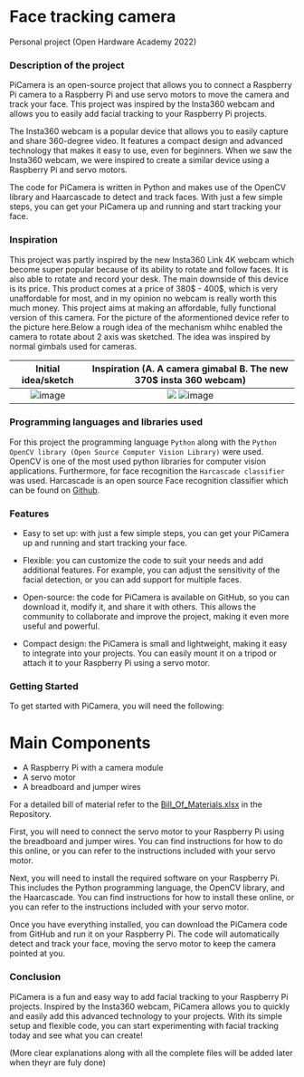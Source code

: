 # **Face tracking camera**
Personal project (Open Hardware Academy 2022)
<!-- ## **Introduction** -->
 ### Description of the project  
 
 
PiCamera is an open-source project that allows you to connect a Raspberry Pi camera to a Raspberry Pi and use servo motors to move the camera and track your face. This project was inspired by the Insta360 webcam and allows you to easily add facial tracking to your Raspberry Pi projects.

The Insta360 webcam is a popular device that allows you to easily capture and share 360-degree video. It features a compact design and advanced technology that makes it easy to use, even for beginners. When we saw the Insta360 webcam, we were inspired to create a similar device using a Raspberry Pi and servo motors.

The code for PiCamera is written in Python and makes use of the OpenCV library and Haarcascade to detect and track faces. With just a few simple steps, you can get your PiCamera up and running and start tracking your face.

<!-- This device is a recording device which is able to recognize any face in front of it. Furthermore, in case of any movement this camera set-up makes use of two servo motors to rotate horizantally and vertically in order to to make sure the face of the person being recorded is always in the centre of the screen. The main components of this device are a Raspberry pi 4 (the brain of the device) and a pi camera (responsible for capturing footage). In addition to the Raspberry pi and the pi camera, this device consists of 2 servo motors which enable the camera to rotate in 2 different axis. The rotating servo motors are the main elements allowing the camera to have a wider view compared to a stationary camer. It is this feature which allows it to follow the face as it moves. -->

### Inspiration
This project was partly inspired by the new Insta360 Link 4K webcam which become super popular because of its ability to rotate and follow faces. It is also able to rotate and record your desk. The main downside of this device is its price. This product comes at a price of 380$ - 400$, which is very unaffordable for most, and in my opinion no webcam is really worth this much money. This project aims at making an affordable, fully functional version of this camera. For the picture of the aformentioned device refer to the picture here.Below a rough idea of the mechanism whihc enabled the camera to rotate about 2 axis was sketched. The idea was inspired by normal gimbals used for cameras.
<!--- |![Initial sketch](https://i.imgur.com/MkXis10.jpg =300x200)|
|:--:| 
| Initial idea/sketch |

|![](https://i.imgur.com/l4NTfpp.jpg)|
|:--:| 
| The inspiration |--->


Initial idea/sketch             |  Inspiration (A. A camera gimabal B. The new 370$ insta 360 webcam)
:-------------------------:|:-------------------------:
![image](https://user-images.githubusercontent.com/112695184/191833284-2e627725-c3d1-44d6-a044-ef9256955328.png)  |  ![](https://i.imgur.com/l4NTfpp.jpg) ![image](https://user-images.githubusercontent.com/112695184/191833070-161108ca-7df0-4cce-99eb-20ee3b9895b5.png)


### Programming languages and libraries used
For this project the programming language ``` Python ``` along with the ```Python OpenCV library (Open Source Computer Vision Library)``` were used. OpenCV is one of the most used python libraries for computer vision applications. Furthermore, for face recognition  the ```Harcascade classifier``` was used. Harcascade is an open source Face recognition classifier which can be found on [Github](https://github.com/opencv/opencv/tree/master/data/haarcascades).


### Features
- Easy to set up: with just a few simple steps, you can get your PiCamera up and running and start tracking your face.

- Flexible: you can customize the code to suit your needs and add additional features. For example, you can adjust the sensitivity of the facial detection, or you can add support for multiple faces.

- Open-source: the code for PiCamera is available on GitHub, so you can download it, modify it, and share it with others. This allows the community to collaborate and improve the project, making it even more useful and powerful. 

- Compact design: the PiCamera is small and lightweight, making it easy to integrate into your projects. You can easily mount it on a tripod or attach it to your Raspberry Pi using a servo motor.



### Getting Started
To get started with PiCamera, you will need the following:

# Main Components
- A Raspberry Pi with a camera module
- A servo motor
- A breadboard and jumper wires


For a detailed bill of material refer to the [Bill_Of_Materials.xlsx](https://github.com/moeb8001/facetrackingcamera/blob/main/Bill_Of_Materials.xlsx) in the Repository.

First, you will need to connect the servo motor to your Raspberry Pi using the breadboard and jumper wires. You can find instructions for how to do this online, or you can refer to the instructions included with your servo motor.

Next, you will need to install the required software on your Raspberry Pi. This includes the Python programming language, the OpenCV library, and the Haarcascade. You can find instructions for how to install these online, or you can refer to the instructions included with your servo motor.

Once you have everything installed, you can download the PiCamera code from GitHub and run it on your Raspberry Pi. The code will automatically detect and track your face, moving the servo motor to keep the camera pointed at you.



### Conclusion
PiCamera is a fun and easy way to add facial tracking to your Raspberry Pi projects. Inspired by the Insta360 webcam, PiCamera allows you to quickly and easily add this advanced technology to your projects. With its simple setup and flexible code, you can start experimenting with facial tracking today and see what you can create!

(More clear explanations along with all the complete files will be added later when theyr are fuly done)
